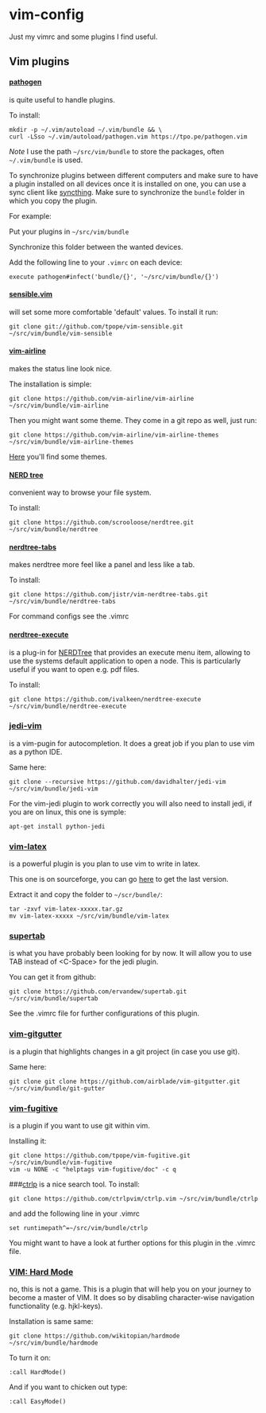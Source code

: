 # vim-config
Just my vimrc and some plugins I find useful.

## Vim plugins

#### [pathogen](1)
is quite useful to handle plugins.

To install:

    mkdir -p ~/.vim/autoload ~/.vim/bundle && \
    curl -LSso ~/.vim/autoload/pathogen.vim https://tpo.pe/pathogen.vim

*Note*
I use the path `~/src/vim/bundle` to store the packages, often `~/.vim/bundle` is used.

To synchronize plugins between different computers and make sure to have a plugin installed on all devices once it is installed 
on one, you can use a sync client like [syncthing](2). Make sure to synchronize the `bundle` folder in which you copy the plugin.

For example:

Put your plugins in `~/src/vim/bundle`

Synchronize this folder between the wanted devices.

Add the following line to your `.vimrc` on each device:

    execute pathogen#infect('bundle/{}', '~/src/vim/bundle/{}')

#### [sensible.vim](4)
will set some more comfortable 'default' values.
To install it run:

    git clone git://github.com/tpope/vim-sensible.git ~/src/vim/bundle/vim-sensible


#### [vim-airline](3) 
makes the status line look nice.

The installation is simple:

    git clone https://github.com/vim-airline/vim-airline ~/src/vim/bundle/vim-airline 

Then you might want some theme. They come in a git repo as well, just run:

    git clone https://github.com/vim-airline/vim-airline-themes ~/src/vim/bundle/vim-airline-themes

[Here](5) you'll find some themes.

#### [NERD tree](6)
convenient way to browse your file system.

To install:

    git clone https://github.com/scrooloose/nerdtree.git ~/src/vim/bundle/nerdtree

#### [nerdtree-tabs](16)

makes nerdtree more feel like a panel and less like a tab.

To install:

    git clone https://github.com/jistr/vim-nerdtree-tabs.git ~/src/vim/bundle/nerdtree-tabs

For command configs see the .vimrc

#### [nerdtree-execute](13)

is a plug-in for [NERDTree](6) that provides an execute menu item, allowing to use the systems default application to open a node. This is particularly useful if you want to open e.g. pdf files.

To install:

    git clone https://github.com/ivalkeen/nerdtree-execute ~/src/vim/bundle/nerdtree-execute


### [jedi-vim](7)
is a vim-pugin for autocompletion. It does a great job if you plan to use vim as a python IDE.

Same here:

    git clone --recursive https://github.com/davidhalter/jedi-vim ~/src/vim/bundle/jedi-vim

For the vim-jedi plugin to work correctly you will also need to install jedi, if you are on linux, this one is symple:

    apt-get install python-jedi

### [vim-latex](8)
is a powerful plugin is you plan to use vim to write in latex.

This one is on sourceforge, you can go [here](9) to get the last version.

Extract it and copy the folder to `~/scr/bundle/`:

    tar -zxvf vim-latex-xxxxx.tar.gz 
    mv vim-latex-xxxxx ~/src/vim/bundle/vim-latex

### [supertab](10)
is what you have probably been looking for by now. It will allow you to use TAB instead of \<C-Space\> for the jedi plugin.

You can get it from github:

    git clone https://github.com/ervandew/supertab.git ~/src/vim/bundle/supertab

See the .vimrc file for further configurations of this plugin.

### [vim-gitgutter](11)
is a plugin that highlights changes in a git project (in case you use git).

Same here:

    git clone git clone https://github.com/airblade/vim-gitgutter.git ~/src/vim/bundle/git-gutter

### [vim-fugitive](12)
is a plugin if you want to use git within vim.

Installing it:

    git clone https://github.com/tpope/vim-fugitive.git ~/src/vim/bundle/vim-fugitive
    vim -u NONE -c "helptags vim-fugitive/doc" -c q

###[ctrlp](15)
is a nice search tool. To install:

    git clone https://github.com/ctrlpvim/ctrlp.vim ~/src/vim/bundle/ctrlp

and add the following line in your .vimrc

    set runtimepath^=~/src/vim/bundle/ctrlp

You might want to have a look at further options for this plugin in the .vimrc
file.

### [VIM: Hard Mode](14)

no, this is not a game. This is a plugin that will help you on your journey to become a master of VIM. It does so by disabling character-wise navigation functionality (e.g. hjkl-keys). 

Installation is same same:

    git clone https://github.com/wikitopian/hardmode ~/src/vim/bundle/hardmode

To turn it on:

    :call HardMode()

And if you want to chicken out type:

    :call EasyMode()

[1]: https://github.com/tpope/vim-pathogen
[2]: https://syncthing.net/
[3]: https://github.com/vim-airline/vim-airline
[4]: https://github.com/tpope/vim-sensible
[5]: https://github.com/vim-airline/vim-airline/wiki/Screenshots
[6]: https://github.com/scrooloose/nerdtree
[7]: https://github.com/davidhalter/jedi-vim 
[8]: http://vim-latex.sourceforge.net/
[9]: https://sourceforge.net/projects/vim-latex/files/latest/download?source=files
[10]: http://www.vim.org/scripts/script.php?script_id=1643
[11]: https://github.com/airblade/vim-gitgutter
[12]: https://github.com/tpope/vim-fugitive
[13]: https://github.com/ivalkeen/nerdtree-execute 
[14]: https://github.com/wikitopian/hardmode
[15]: https://github.com/ctrlpvim/ctrlp
[16]: https://github.com/jistr/vim-nerdtree-tabs
